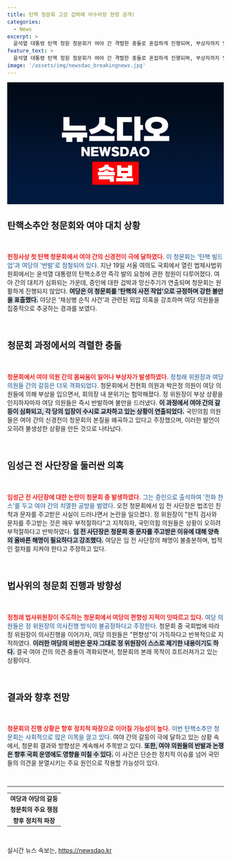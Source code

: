 ```yaml
---
title: 탄핵 청문회 고성 겁박에 아수라장 현장 공개!
categories:
  - News
excerpt: >
  윤석열 대통령 탄핵 청원 청문회가 여야 간 격렬한 충돌로 혼잡하게 진행되며, 부상자까지 발생하는 소란 속에서 실질적인 논의는 한계에 봉착했다. 탄핵 빌드업 논란이 이어지는 가운데, 특검법과 관련된 의혹이 쟁점으로 떠오르며 긴장감이 고조되고 있다.
feature_text: >
  윤석열 대통령 탄핵 청원 청문회가 여야 간 격렬한 충돌로 혼잡하게 진행되며, 부상자까지 발생하는 소란 속에서 실질적인 논의는 한계에 봉착했다. 탄핵 빌드업 논란이 이어지는 가운데, 특검법과 관련된 의혹이 쟁점으로 떠오르며 긴장감이 고조되고 있다.
image: '/assets/img/newsdao_breakingnews.jpg'
---
```


<p><img src="/assets/img/newsdao_breakingnews.jpg" alt="pcversion 속보" /></p>

<h2 data-ke-size="size26">탄핵소추안 청문회와 여야 대치 상황</h2>

<p data-ke-size="size16">&nbsp;</p>

<p><b><span style="color: #ee2323;">헌정사상 첫 탄핵 청문회에서 여야 간의 신경전이 극에 달하였다.</span></b> <span style="color: #1a5490;">이 청문회는 '탄핵 빌드업'과 여당의 '반발'로 점철되어 있다.</span> 지난 19일 서울 여의도 국회에서 열린 법제사법위원회에서는 윤석열 대통령의 탄핵소추안 즉각 발의 요청에 관한 청원이 다루어졌다. 여야 간의 대치가 심화되는 가운데, 증인에 대한 겁박과 망신주기가 연출되며 청문회는 원활하게 진행되지 않았다. <b><span style="background-color: #21538527;">여당은 이 청문회를 '탄핵의 사전 작업'으로 규정하며 강한 불만을 표출했다.</span></b> 야당은 '채상병 순직 사건'과 관련된 외압 의혹을 강조하며 여당 의원들을 집중적으로 추궁하는 경과를 보였다.</p>

<p data-ke-size="size16">&nbsp;</p>

<h2 data-ke-size="size26">청문회 과정에서의 격렬한 충돌</h2>

<p data-ke-size="size16">&nbsp;</p>

<p><b><span style="color: #ee2323;">청문회에서 여야 의원 간의 몸싸움이 일어나 부상자가 발생하였다.</span></b> <span style="color: #1a5490;">정청래 위원장과 여당 의원들 간의 갈등은 더욱 격화되었다.</span> 청문회에서 전현희 의원과 박은정 의원이 여당 의원들에 의해 부상을 입으면서, 회의장 내 분위기는 험악해졌다. 정 위원장이 부상 상황을 인지하자마자 여당 의원들은 즉시 반발하며 불만을 드러냈다. <b><span style="background-color: #21538527;">이 과정에서 여야 간의 갈등이 심화되고, 각 당의 입장이 수시로 교차하고 있는 상황이 연출되었다.</span></b> 국민의힘 의원들은 여야 간의 신경전이 청문회의 본질을 왜곡하고 있다고 주장했으며, 이러한 발언이 오히려 불생성한 상황을 만든 것으로 나타났다.</p>

<p data-ke-size="size16">&nbsp;</p>

<h2 data-ke-size="size26">임성근 전 사단장을 둘러싼 의혹</h2>

<p data-ke-size="size16">&nbsp;</p>

<p><b><span style="color: #ee2323;">임성근 전 사단장에 대한 논란이 청문회 중 발생하였다.</span></b> <span style="color: #1a5490;">그는 증인으로 출석하여 '전화 찬스'를 두고 여야 간의 치열한 공방을 벌였다.</span> 오전 청문회에서 임 전 사단장은 법조인 친척과 문자를 주고받은 사실이 드러나면서 논란을 일으켰다. 정 위원장이 "현직 검사와 문자를 주고받는 것은 매우 부적절하다"고 지적하자, 국민의힘 의원들은 상황이 오히려 부적절하다고 반박하였다. <b><span style="background-color: #21538527;">임 전 사단장은 청문회 중 문자를 주고받은 이유에 대해 양측의 올바른 해명이 필요하다고 강조했다.</span></b> 여당은 임 전 사단장의 해명이 불충분하며, 법적인 절차를 지켜야 한다고 주장하고 있다.</p>

<p data-ke-size="size16">&nbsp;</p>

<h2 data-ke-size="size26">법사위의 청문회 진행과 방향성</h2>

<p data-ke-size="size16">&nbsp;</p>

<p><b><span style="color: #ee2323;">정청래 법사위원장이 주도하는 청문회에서 여당의 편향성 지적이 잇따르고 있다.</span></b> <span style="color: #1a5490;">여당 의원들은 정 위원장의 의사진행 방식이 불공정하다고 주장한다.</span> 청문회 중 국회법에 따라 정 위원장이 의사진행을 이어가자, 여당 의원들은 "편향성"이 가득하다고 반복적으로 지적하였다. <b><span style="background-color: #21538527;">이러한 여당의 비판은 문자 그대로 정 위원장이 스스로 제기한 내용이기도 하다.</span></b> 결국 여야 간의 의견 충돌이 격화되면서, 청문회의 본래 목적이 흐트러져가고 있는 상황이다.</p>

<p data-ke-size="size16">&nbsp;</p>

<h2 data-ke-size="size26">결과와 향후 전망</h2>

<p data-ke-size="size16">&nbsp;</p>

<p><b><span style="color: #ee2323;">청문회의 진행 상황은 향후 정치적 파장으로 이어질 가능성이 높다.</span></b> <span style="color: #1a5490;">이번 탄핵소추안 청문회는 사회적으로 많은 이목을 끌고 있다.</span> 여야 간의 갈등이 극에 달하고 있는 상황 속에서, 청문회 결과와 방향성은 계속해서 주목받고 있다. <b><span style="background-color: #21538527;">또한, 여야 의원들의 반발과 논쟁은 향후 국회 운영에도 영향을 미칠 수 있다.</span></b> 이 사건은 단순한 정치적 이슈를 넘어 국민들의 의견을 분열시키는 주요 원인으로 작용할 가능성이 있다. </p>

<p data-ke-size="size16">&nbsp;</p>

<hr>

<table style="width: 100%; border-collapse: collapse;">
    <tr>
        <td style="text-align: center; height: 17px;"><b>여당과 야당의 갈등</b></td>
    </tr>
    <tr>
        <td style="text-align: center; height: 17px;"><b>청문회의 주요 쟁점</b></td>
    </tr>
    <tr>
        <td style="text-align: center; height: 17px;"><b>향후 정치적 파장</b></td>
    </tr>
</table>

<p data-ke-size="size16">&nbsp;</p>
실시간 뉴스 속보는, <a href="https://newsdao.kr" rel="dofollow">https://newsdao.kr</a>


